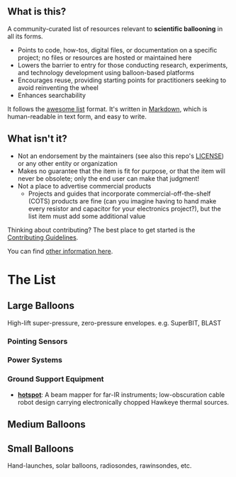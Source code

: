 ## What is this?

A community-curated list of resources relevant to **scientific ballooning** in all its forms.

* Points to code, how-tos, digital files, or documentation on a specific project; no files or resources are hosted or maintained here
* Lowers the barrier to entry for those conducting research, experiments, and technology development using balloon-based platforms
* Encourages reuse, providing starting points for practitioners seeking to avoid reinventing the wheel
* Enhances searchability

It follows the [awesome list](https://github.com/topics/awesome-list) format. It's written in [Markdown](https://docs.github.com/en/get-started/writing-on-github/getting-started-with-writing-and-formatting-on-github/basic-writing-and-formatting-syntax), which is human-readable in text form, and easy to write.

## What isn't it?

* Not an endorsement by the maintainers (see also this repo's [LICENSE](./LICENSE)) or any other entity or organization
* Makes no guarantee that the item is fit for purpose, or that the item will never be obsolete; only the end user can make that judgment!
* Not a place to advertise commercial products
    * Projects and guides that incorporate commercial-off-the-shelf (COTS) products are fine (can you imagine having to hand make every resistor and capacitor for your electronics project?), but the list item must add some additional value 

Thinking about contributing? The best place to get started is the [Contributing Guidelines](CONTRIBUTING.md).

You can find [other information here](OtherInformation.md).

# The List

## Large Balloons

High-lift super-pressure, zero-pressure envelopes. e.g. SuperBIT, BLAST

### Pointing Sensors

### Power Systems

### Ground Support Equipment

* [**hotspot**](https://evanmayer.github.io/hotspot): A beam mapper for far-IR instruments; low-obscuration cable robot design carrying electronically chopped Hawkeye thermal sources.

## Medium Balloons

## Small Balloons

Hand-launches, solar balloons, radiosondes, rawinsondes, etc.
